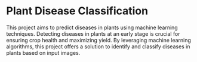 # Plant Disease Classification
This project aims to predict diseases in plants using machine learning techniques. Detecting diseases in plants at an early stage is crucial for ensuring crop health and maximizing yield. By leveraging machine learning algorithms, this project offers a solution to identify and classify diseases in plants based on input images.
